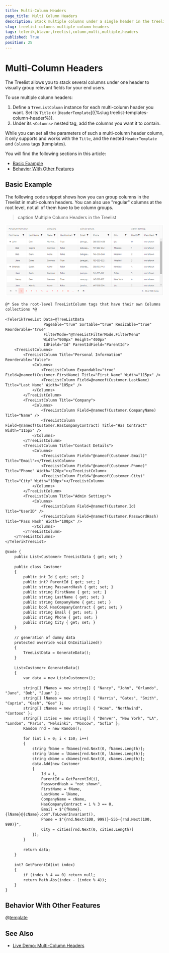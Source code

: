```yaml
---
title: Multi-Column Headers
page_title: Multi Column Headers
description: Stack multiple columns under a single header in the treelist for Blazor.
slug: treelist-columns-multiple-column-headers
tags: telerik,blazor,treelist,column,multi,multiple,headers
published: True
position: 25
---
```


# Multi-Column Headers

The Treelist allows you to stack several columns under one header to visually group relevant fields for your end users.

To use multiple column headers:

1. Define a `TreeListColumn` instance for each multi-column header you want. Set its `Title` or [`HeaderTemplate`]({%slug treelist-templates-column-header%}).
1. Under its `<Columns>` nested tag, add the columns you want it to contain.

While you can set all the parameters of such a multi-column header column, it only supports and works with the `Title`, and the nested `HeaderTemplate` and `Columns` tags (templates).

You will find the following sections in this article:

* [Basic Example](#basic-example)
* [Behavior With Other Features](#behavior-with-other-features)

## Basic Example

The following code snippet shows how you can group columns in the Treelist in multi-column headers. You can also use "regular" columns at the root level, not all of them have to be column groups.

>caption Multiple Column Headers in the Treelist

![multi-column headers example](images/multi-column-headers-overview.png)

````RAZOR
@* See the root-level TreeListColumn tags that have their own Columns collections *@

<TelerikTreeList Data=@TreeListData
                 Pageable="true" Sortable="true" Resizable="true" Reorderable="true"
                 FilterMode="@TreeListFilterMode.FilterMenu"
                 Width="900px" Height="400px"
                 IdField="Id" ParentIdField="ParentId">
    <TreeListColumns>
        <TreeListColumn Title="Personal Information" Reorderable="false">
            <Columns>
                <TreeListColumn Expandable="true" Field=@nameof(Customer.FirstName) Title="First Name" Width="115px" />
                <TreeListColumn Field=@nameof(Customer.LastName) Title="Last Name" Width="105px" />
            </Columns>
        </TreeListColumn>
        <TreeListColumn Title="Company">
            <Columns>
                <TreeListColumn Field=@nameof(Customer.CompanyName) Title="Name" />
                <TreeListColumn Field=@nameof(Customer.HasCompanyContract) Title="Has Contract" Width="115px" />
            </Columns>
        </TreeListColumn>
        <TreeListColumn Title="Contact Details">
            <Columns>
                <TreeListColumn Field="@nameof(Customer.Email)" Title="Email"></TreeListColumn>
                <TreeListColumn Field="@nameof(Customer.Phone)" Title="Phone" Width="120px"></TreeListColumn>
                <TreeListColumn Field="@nameof(Customer.City)" Title="City" Width="100px"></TreeListColumn>
            </Columns>
        </TreeListColumn>
        <TreeListColumn Title="Admin Settings">
            <Columns>
                <TreeListColumn Field=@nameof(Customer.Id) Title="UserID" />
                <TreeListColumn Field=@nameof(Customer.PasswordHash) Title="Pass Hash" Width="100px" />
            </Columns>
        </TreeListColumn>
    </TreeListColumns>
</TelerikTreeList>

@code {
    public List<Customer> TreeListData { get; set; }

    public class Customer
    {
        public int Id { get; set; }
        public int? ParentId { get; set; }
        public string PasswordHash { get; set; }
        public string FirstName { get; set; }
        public string LastName { get; set; }
        public string CompanyName { get; set; }
        public bool HasCompanyContract { get; set; }
        public string Email { get; set; }
        public string Phone { get; set; }
        public string City { get; set; }
    }

    // generation of dummy data
    protected override void OnInitialized()
    {
        TreeListData = GenerateData();
    }

    List<Customer> GenerateData()
    {
        var data = new List<Customer>();

        string[] fNames = new string[] { "Nancy", "John", "Orlando", "Jane", "Bob", "Juan" };
        string[] lNames = new string[] { "Harris", "Gates", "Smith", "Caprio", "Gash", "Gee" };
        string[] cNames = new string[] { "Acme", "Northwind", "Contoso" };
        string[] cities = new string[] { "Denver", "New York", "LA", "London", "Paris", "Helsinki", "Moscow", "Sofia" };
        Random rnd = new Random();

        for (int i = 0; i < 150; i++)
        {
            string fName = fNames[rnd.Next(0, fNames.Length)];
            string lName = lNames[rnd.Next(0, lNames.Length)];
            string cName = cNames[rnd.Next(0, cNames.Length)];
            data.Add(new Customer
            {
                Id = i,
                ParentId = GetParentId(i),
                PasswordHash = "not shown",
                FirstName = fName,
                LastName = lName,
                CompanyName = cName,
                HasCompanyContract = i % 3 == 0,
                Email = $"{fName}.{lName}@{cName}.com".ToLowerInvariant(),
                Phone = $"{rnd.Next(100, 999)}-555-{rnd.Next(100, 999)}",
                City = cities[rnd.Next(0, cities.Length)]
            });
        }

        return data;
    }

    int? GetParentId(int index)
    {
        if (index % 4 == 0) return null;
        return Math.Abs(index - (index % 4));
    }
}
````





## Behavior With Other Features

@[template](/_contentTemplates/grid/common-link.md#multi-column-headers-feature-integration)




## See Also

  * [Live Demo: Multi-Column Headers](https://demos.telerik.com/blazor-ui/treelist/multi-column-headers)
